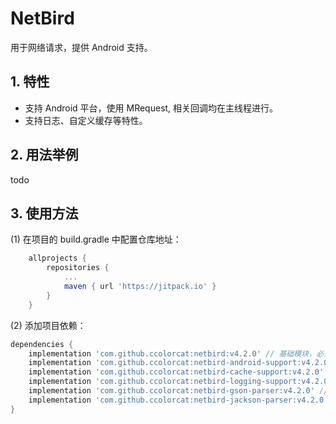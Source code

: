 # NetBird

用于网络请求，提供 Android 支持。

## 1. 特性

* 支持 Android 平台，使用 MRequest, 相关回调均在主线程进行。
* 支持日志、自定义缓存等特性。

## 2. 用法举例

todo

## 3. 使用方法

(1) 在项目的 build.gradle 中配置仓库地址：

```groovy
	allprojects {
		repositories {
			...
			maven { url 'https://jitpack.io' }
		}
	}
```

(2) 添加项目依赖：

```groovy
dependencies {
    implementation 'com.github.ccolorcat:netbird:v4.2.0' // 基础模块，必须。
    implementation 'com.github.ccolorcat:netbird-android-support:v4.2.0' // Android 支持
    implementation 'com.github.ccolorcat:netbird-cache-support:v4.2.0' // 缓存支持
    implementation 'com.github.ccolorcat:netbird-logging-support:v4.2.0' // 日志支持
    implementation 'com.github.ccolorcat:netbird-gson-parser:v4.2.0' // gson 数据解析支持
    implementation 'com.github.ccolorcat:netbird-jackson-parser:v4.2.0' // jackson 数据分析支持
}
```
